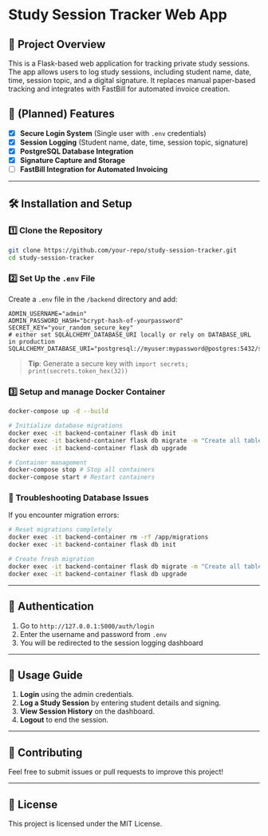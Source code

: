 # Study Session Tracker Web App

## 📌 Project Overview
This is a Flask-based web application for tracking private study sessions. The app allows users to log study sessions, including student name, date, time, session topic, and a digital signature. It replaces manual paper-based tracking and integrates with FastBill for automated invoice creation.

## 🚀 (Planned) Features
- [x] **Secure Login System** (Single user with `.env` credentials)
- [x] **Session Logging** (Student name, date, time, session topic, signature)
- [x] **PostgreSQL Database Integration**
- [x] **Signature Capture and Storage**
- [ ] **FastBill Integration for Automated Invoicing**

---

## 🛠 Installation and Setup

### **1️⃣ Clone the Repository**
```bash
git clone https://github.com/your-repo/study-session-tracker.git
cd study-session-tracker
```

### **2️⃣ Set Up the `.env` File**
Create a `.env` file in the `/backend` directory and add:
```
ADMIN_USERNAME="admin"
ADMIN_PASSWORD_HASH="bcrypt-hash-of-yourpassword"
SECRET_KEY="your_random_secure_key"
# either set SQLALCHEMY_DATABASE_URI locally or rely on DATABASE_URL in production
SQLALCHEMY_DATABASE_URI="postgresql://myuser:mypassword@postgres:5432/study_sessions"
```
> **Tip**: Generate a secure key with `import secrets; print(secrets.token_hex(32))`

### **3️⃣ Setup and manage Docker Container**
```bash
docker-compose up -d --build

# Initialize database migrations
docker exec -it backend-container flask db init
docker exec -it backend-container flask db migrate -m "Create all tables"
docker exec -it backend-container flask db upgrade

# Container management
docker-compose stop # Stop all containers
docker-compose start # Restart containers
```

### **🔧 Troubleshooting Database Issues**
If you encounter migration errors:
```bash
# Reset migrations completely
docker exec -it backend-container rm -rf /app/migrations
docker exec -it backend-container flask db init

# Create fresh migration
docker exec -it backend-container flask db migrate -m "Create all tables"
docker exec -it backend-container flask db upgrade
```

---

## 🔐 Authentication
1. Go to `http://127.0.0.1:5000/auth/login`
2. Enter the username and password from `.env`
3. You will be redirected to the session logging dashboard

---

## 📄 Usage Guide
1. **Login** using the admin credentials.
2. **Log a Study Session** by entering student details and signing.
3. **View Session History** on the dashboard.
4. **Logout** to end the session.

---

## 🤝 Contributing
Feel free to submit issues or pull requests to improve this project!

---

## 📄 License
This project is licensed under the MIT License.
